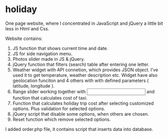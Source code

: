 # holiday

One page website, where I concentrated in JavaScript and jQuery a little bit less in Html and Css. 

Website contains:

1. JS function that shows current time and date.
2. JS for side navigation menu.
3. Photos slider made in JS & jQuery.
4. jQuery function that filters (search) table after entering one letter.
5. Weather widget with API connetion, which provides JSON object. I've used it to get temperature, weather description etc.
  Widget have also geolocation funciton and 4 others with with defined parameters ( latitude, longitude ).
6. Range slider working together with <input type="number"> and function that calculates cost of taxi.
7. Function that calculates holiday trip cost after selecting customized options. Plus validation for selected options.
8. jQuery script that disable some options, when others are chosen.
9. Reset function which remove selected options.

I added order.php file, it contains script that inserts data into database.
